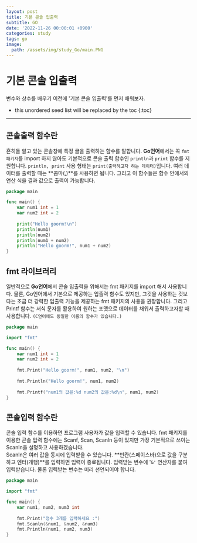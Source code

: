 ```yaml
---
layout: post
title: 기본 콘솔 입출력
subtitle: GO
date: '2022-11-26 00:00:01 +0900'
categories: study
tags: go
image:
  path: /assets/img/study_Go/main.PNG
---
```


# 기본 콘솔 입출력
변수와 상수를 배우기 이전에 '기본 콘솔 입출력'를 먼저 배워보자.

<!--more-->

* this unordered seed list will be replaced by the toc
{:toc}

<hr/>

## 콘솔출력 함수란
흔히들 알고 있는 콘솔창에 특정 글을 출력하는 함수를 말합니다.
**Go언어**에서는 꼭 `fmt 패키지`를 import 하지 않아도 기본적으로 콘솔 출력 함수인 `println`과 `print` 함수를 지원합니다.
`println, print` 사용 형태는 `print(출력하고자 하는 데이터)`입니다. 여러 데이터를 출력할 때는 **콤마(,)**를 사용하면 됩니다.
그리고 이 함수들은 함수 안에서의 연산 식을 결과 값으로 출력이 가능합니다.
```go
package main

func main() {
	var num1 int = 1
	var num2 int = 2
	
	print("Hello goorm!\n")
	println(num1)
	println(num2)
	println(num1 + num2)
	println("Hello goorm!", num1 + num2)	
}
```

## fmt 라이브러리
 일반적으로 **Go언어**에서 콘솔 입출력을 위해서는 fmt 패키지를 import 해서 사용합니다.
 물론, Go언어에서 기본으로 제공하는 입출력 함수도 있지만, 그것을 사용하는 것보다는 조금 더 강력한 입출력 기능을 제공하는 fmt 패키지의 사용을 권장합니다.
 그리고 Printf 함수는 서식 문자를 활용하여 원하는 포맷으로 데이터를 채워서 출력하고자할 때 사용합니다. `(C언어에도 동일한 이름의 함수가 있습니다.)`
```go
package main

import "fmt"

func main() {
    var num1 int = 1
    var num2 int = 2
    
    fmt.Print("Hello goorm!", num1, num2, "\n")
    
    fmt.Println("Hello goorm!", num1, num2)
	
    fmt.Printf("num1의 값은:%d num2의 값은:%d\n", num1, num2)
}
```

## 콘솔입력 함수란
 콘솔 입력 함수를 이용하면 프로그램 사용자가 값을 입력할 수 있습니다. 
 fmt 패키지를 이용한 콘솔 입력 함수에는 Scanf, Scan, Scanln 등이 있지만 가장 기본적으로 쓰이는 Scanln을 설명하고 사용하겠습니다. <br>
 Scanln은 여러 값을 동시에 입력받을 수 있습니다. **빈칸(스페이스바)으로 값을 구분하고 엔터(개행)**를 입력하면 입력이 종료됩니다. 입력받는 변수에 '`&'` 연산자를 붙여 입력받습니다. 물론 입력받는 변수는 미리 선언되어야 합니다.
```go
package main

import "fmt"

func main() {
	var num1, num2, num3 int
	
	fmt.Print("정수 3개를 입력하세요 :")
	fmt.Scanln(&num1, &num2, &num3)
	fmt.Println(num1, num2, num3)
}
```